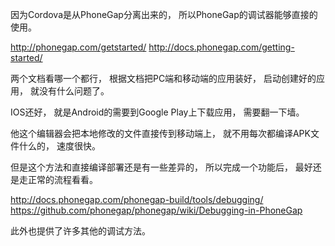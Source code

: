 因为Cordova是从PhoneGap分离出来的，
所以PhoneGap的调试器能够直接的使用。

http://phonegap.com/getstarted/
http://docs.phonegap.com/getting-started/

两个文档看哪一个都行，
根据文档把PC端和移动端的应用装好，
启动创建好的应用，
就没有什么问题了。

IOS还好，
就是Android的需要到Google Play上下载应用，
需要翻一下墙。

他这个编辑器会把本地修改的文件直接传到移动端上，
就不用每次都编译APK文件什么的，
速度很快。

但是这个方法和直接编译部署还是有一些差异的，
所以完成一个功能后，
最好还是走正常的流程看看。

http://docs.phonegap.com/phonegap-build/tools/debugging/
https://github.com/phonegap/phonegap/wiki/Debugging-in-PhoneGap

此外也提供了许多其他的调试方法。

